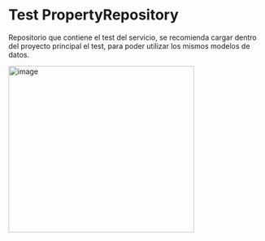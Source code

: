 # Test PropertyRepository

Repositorio que contiene el test del servicio, se recomienda cargar dentro del proyecto principal el test, para poder utilizar los mismos modelos de datos.


<img width="365" height="328" alt="image" src="https://github.com/user-attachments/assets/897ce301-3f72-4701-98f7-9c86e9b96131" />
